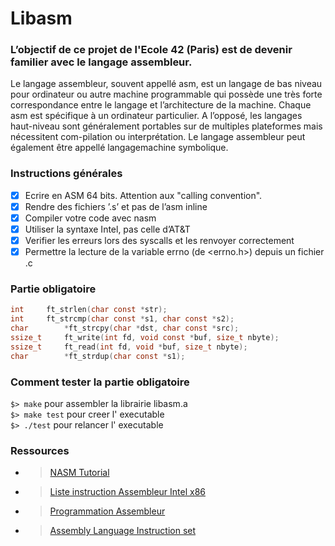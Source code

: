 # Libasm

### L’objectif de ce projet de l'Ecole 42 (Paris) est de devenir familier avec le langage assembleur.

Le langage assembleur, souvent appellé asm, est un langage de bas niveau pour ordinateur ou autre machine programmable qui possède une très forte correspondance entre le langage et l’architecture de la machine. Chaque asm est spécifique à un ordinateur particulier. A l’opposé, les langages haut-niveau sont généralement portables sur de multiples plateformes mais nécessitent com-pilation ou interprétation. Le langage assembleur peut également être appellé langagemachine symbolique.


### Instructions générales

- [x] Ecrire en ASM 64 bits. Attention aux "calling convention".
- [x] Rendre des fichiers ’.s’ et pas de l’asm inline
- [x] Compiler votre code avec nasm
- [x] Utiliser la syntaxe Intel, pas celle d’AT&T
- [x] Verifier les erreurs lors des syscalls et les renvoyer correctement
- [x] Permettre la lecture de la variable errno (de <errno.h>) depuis un fichier .c

### Partie obligatoire

```C
int		ft_strlen(char const *str);
int		ft_strcmp(char const *s1, char const *s2);
char		*ft_strcpy(char *dst, char const *src);
ssize_t		ft_write(int fd, void const *buf, size_t nbyte);
ssize_t		ft_read(int fd, void *buf, size_t nbyte);
char		*ft_strdup(char const *s1);
```
### Comment tester la partie obligatoire  

`$> make`  pour assembler la librairie libasm.a  
`$> make test` pour creer l' executable  
`$> ./test`  pour relancer l' executable  

### Ressources

* >[NASM Tutorial](https://cs.lmu.edu/~ray/notes/nasmtutorial/) 
* >[Liste instruction Assembleur Intel x86](http://jeanfrederic.gosio.free.fr/Enligne/asm/asm.html#neg) 
* >[Programmation Assembleur](https://fr.wikibooks.org/wiki/Programmation_Assembleur) 
* >[Assembly Language Instruction set](http://vitaly_filatov.tripod.com/ng/asm/) 
